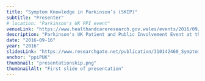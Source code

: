 ```yaml
---
title: "Symptom Knowledge in Parkinson’s (SKIP)"
subtitle: "Presenter"
# location: "Parkinson's UK PPI event"
venueLink: "https://www.healthandcareresearch.gov.wales/events/2016/09/13/parkinsons-uk-ppi-training-session/"
description: "Parkinson's UK Patient and Public Involvement Event at the University of Manchester"
date: "2016-09-16"
year: "2016"
slidesLink: "https://www.researchgate.net/publication/310142460_Symptom_Knowledge_in_Parkinson%27s_SKIP?ev=prf_pub"
anchor: "ppiPUK"
thumbnail: "presentationskip.png"
thumbnailAlt: "First slide of presentation"
---
```

